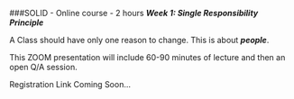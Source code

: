 ###SOLID - Online course - 2 hours
***Week 1:  Single Responsibility Principle***

A Class should have only one reason to change.  This is about ***people***.

This ZOOM presentation
will include 60-90 minutes of lecture and then an open Q/A session.  

Registration Link Coming Soon...
